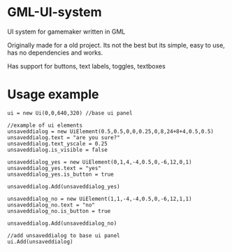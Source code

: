 # GML-UI-system
UI system for gamemaker written in GML

Originally made for a old project.
Its not the best but its simple, easy to use, has no dependencies and works.

Has support for buttons, text labels, toggles, textboxes

# Usage example
```
ui = new Ui(0,0,640,320) //base ui panel

//example of ui elements
unsaveddialog = new UiElement(0.5,0.5,0,0,0.25,0,8,24+8+4,0.5,0.5)
unsaveddialog.text = "are you sure?"
unsaveddialog.text_yscale = 0.25
unsaveddialog.is_visible = false

unsaveddialog_yes = new UiElement(0,1,4,-4,0.5,0,-6,12,0,1)
unsaveddialog_yes.text = "yes"
unsaveddialog_yes.is_button = true

unsaveddialog.Add(unsaveddialog_yes)

unsaveddialog_no = new UiElement(1,1,-4,-4,0.5,0,-6,12,1,1)
unsaveddialog_no.text = "no"
unsaveddialog_no.is_button = true

unsaveddialog.Add(unsaveddialog_no)

//add unsaveddialog to base ui panel
ui.Add(unsaveddialog)
```

